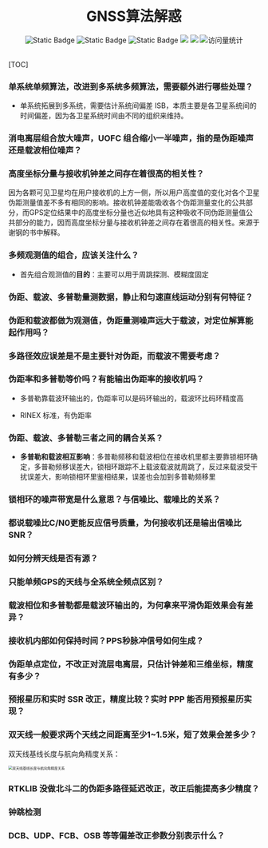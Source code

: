 <div align="center">
    <a name="Top"></a>
	<h1>GNSS算法解惑</h1>
    <img alt="Static Badge" src="https://img.shields.io/badge/QQ-1482275402-red">
    <img alt="Static Badge" src="https://img.shields.io/badge/%E5%BE%AE%E4%BF%A1-lizhengxiao99-green">
    <img alt="Static Badge" src="https://img.shields.io/badge/Email-dauger%40126.com-brown">
    <a href="https://blog.csdn.net/daoge2666/"><img src="https://img.shields.io/badge/CSDN-论坛-c32136" /></a>
    <a href="https://www.zhihu.com/people/dao-ge-92-60/"><img src="https://img.shields.io/badge/Zhihu-知乎-blue" /></a>
    <img src="https://komarev.com/ghpvc/?username=LiZhengXiao99&label=Views&color=0e75b6&style=flat" alt="访问量统计" />
</div>


<br/>

[TOC]

### 单系统单频算法，改进到多系统多频算法，需要额外进行哪些处理？

* 单系统拓展到多系统，需要估计系统间偏差 ISB，本质主要是各卫星系统间的时间偏差，因为各卫星系统时间由不同的组织来维持。





### 消电离层组合放大噪声，UOFC 组合缩小一半噪声，指的是伪距噪声还是载波相位噪声？





### 高度坐标分量与接收机钟差之间存在着很高的相关性？

因为各颗可见卫星均在用户接收机的上方一侧，所以用户高度值的变化对各个卫星伪距测量值差不多有相同的影响。接收机钟差能吸收各个伪距测量变化的公共部分，而GPS定位结果中的高度坐标分量也近似地具有这种吸收不同伪距测量值公共部分的能力，因而高度坐标分量与接收机钟差之间存在着很高的相关性。来源于谢钢的书中解释。



### 多频观测值的组合，应该关注什么？

* 首先组合观测值的**目的**：主要可以用于周跳探测、模糊度固定





### 伪距、载波、多普勒量测数据，静止和匀速直线运动分别有何特征？





### 伪距和载波都做为观测值，伪距量测噪声远大于载波，对定位解算能起作用吗？





### 多路径效应误差是不是主要针对伪距，而载波不需要考虑？





### 伪距率和多普勒等价吗？有能输出伪距率的接收机吗？

* 多普勒靠载波环输出的，伪距率可以是码环输出的，载波环比码环精度高

* RINEX 标准，有伪距率



### 伪距、载波、多普勒三者之间的耦合关系？

* **多普勒和载波相互影响**：多普勒频移和载波相位在接收机里都主要靠锁相环确定，多普勒频移误差大，锁相环跟踪不上载波载波就周跳了，反过来载波受干扰误差大，影响锁相环里鉴相结果，误差也会加到多普勒频移里



### 锁相环的噪声带宽是什么意思？与信噪比、载噪比的关系？





### 都说载噪比C/N0更能反应信号质量，为何接收机还是输出信噪比SNR？





### 如何分辨天线是否有源？





### 只能单频GPS的天线与全系统全频点区别？





### 载波相位和多普勒都是载波环输出的，为何拿来平滑伪距效果会有差异？





### 接收机内部如何保持时间？PPS秒脉冲信号如何生成？





### 伪距单点定位，不改正对流层电离层，只估计钟差和三维坐标，精度有多少？





### 预报星历和实时 SSR 改正，精度比较？实时 PPP 能否用预报星历实现？





### 双天线一般要求两个天线之间距离至少1~1.5米，短了效果会差多少？

双天线基线长度与航向角精度关系：

<img src="https://pic-bed-1316053657.cos.ap-nanjing.myqcloud.com/img/%E5%8F%8C%E5%A4%A9%E7%BA%BF%E5%9F%BA%E7%BA%BF%E9%95%BF%E5%BA%A6%E4%B8%8E%E8%88%AA%E5%90%91%E8%A7%92%E7%B2%BE%E5%BA%A6%E5%85%B3%E7%B3%BB.png" alt="双天线基线长度与航向角精度关系" style="zoom:50%;" />

### RTKLIB 没做北斗二的伪距多路径延迟改正，改正后能提高多少精度？





### 钟跳检测





### DCB、UDP、FCB、OSB 等等偏差改正参数分别表示什么？









